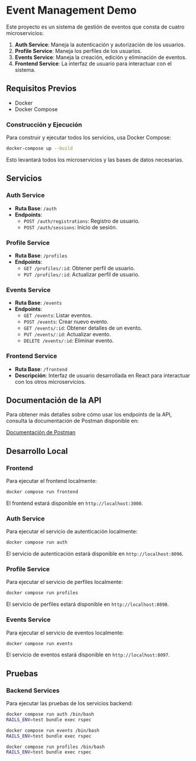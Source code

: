 
# Event Management Demo

Este proyecto es un sistema de gestión de eventos que consta de cuatro microservicios:

1. **Auth Service**: Maneja la autenticación y autorización de los usuarios.
2. **Profile Service**: Maneja los perfiles de los usuarios.
3. **Events Service**: Maneja la creación, edición y eliminación de eventos.
4. **Frontend Service**: La interfaz de usuario para interactuar con el sistema.

## Requisitos Previos

- Docker
- Docker Compose

### Construcción y Ejecución

Para construir y ejecutar todos los servicios, usa Docker Compose:

```sh
docker-compose up --build
```

Esto levantará todos los microservicios y las bases de datos necesarias.

## Servicios

### Auth Service

- **Ruta Base**: `/auth`
- **Endpoints**:
  - `POST /auth/registrations`: Registro de usuario.
  - `POST /auth/sessions`: Inicio de sesión.

### Profile Service

- **Ruta Base**: `/profiles`
- **Endpoints**:
  - `GET /profiles/:id`: Obtener perfil de usuario.
  - `PUT /profiles/:id`: Actualizar perfil de usuario.

### Events Service

- **Ruta Base**: `/events`
- **Endpoints**:
  - `GET /events`: Listar eventos.
  - `POST /events`: Crear nuevo evento.
  - `GET /events/:id`: Obtener detalles de un evento.
  - `PUT /events/:id`: Actualizar evento.
  - `DELETE /events/:id`: Eliminar evento.

### Frontend Service

- **Ruta Base**: `/frontend`
- **Descripción**: Interfaz de usuario desarrollada en React para interactuar con los otros microservicios.

## Documentación de la API

Para obtener más detalles sobre cómo usar los endpoints de la API, consulta la documentación de Postman disponible en:

[Documentación de Postman](https://documenter.getpostman.com/view/147992/2sA3drHZtT)

## Desarrollo Local

### Frontend

Para ejecutar el frontend localmente:

```sh
docker compose run frontend
```

El frontend estará disponible en `http://localhost:3000`.

### Auth Service

Para ejecutar el servicio de autenticación localmente:

```sh
docker compose run auth
```

El servicio de autenticación estará disponible en `http://localhost:8096`.

### Profile Service

Para ejecutar el servicio de perfiles localmente:

```sh
docker compose run profiles
```

El servicio de perfiles estará disponible en `http://localhost:8098`.

### Events Service

Para ejecutar el servicio de eventos localmente:

```sh
docker compose run events
```

El servicio de eventos estará disponible en `http://localhost:8097`.

## Pruebas

### Backend Services

Para ejecutar las pruebas de los servicios backend:

```sh
docker compose run auth /bin/bash
RAILS_ENV=test bundle exec rspec

docker compose run events /bin/bash
RAILS_ENV=test bundle exec rspec

docker compose run profiles /bin/bash
RAILS_ENV=test bundle exec rspec
```

